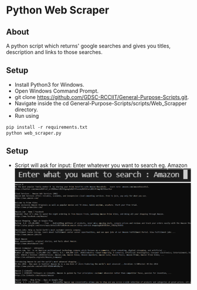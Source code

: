 # Python Web Scraper

## About

A python script which returns' google searches and gives you titles, description and links to those searches.

## Setup

- Install Python3 for Windows.
- Open Windows Command Prompt.
- git clone https://github.com/GDSC-RCCIIT/General-Purpose-Scripts.git.
- Navigate inside the cd General-Purpose-Scripts/scripts/Web_Scrapper directory.
- Run using

```
pip install -r requirements.txt
python web_scraper.py

```

## Setup

- Script will ask for input: Enter whatever you want to search eg. Amazon
  <img src="./images/web_scraper-1.PNG" width="500"/>
  <img src="./images/web_scraper-2.PNG" width="500"/>
